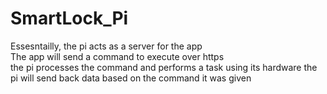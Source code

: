 # SmartLock_Pi

Essesntailly, the pi acts as a server for the app  
The app will send a command to execute over https  
the pi processes the command and performs a task using its hardware 
the pi will send back data based on the command it was given  
